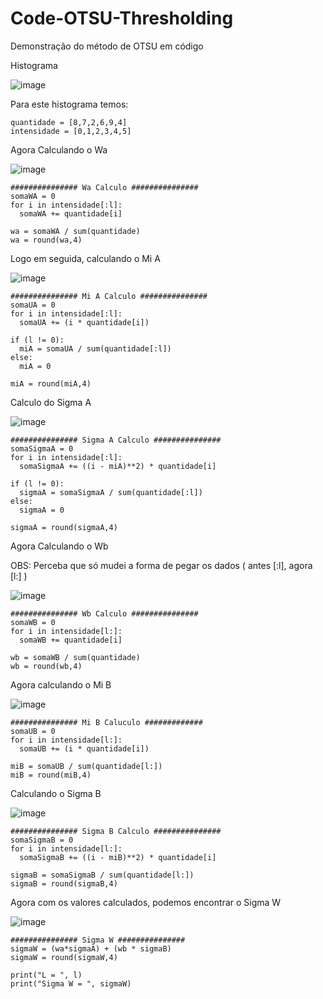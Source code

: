# Code-OTSU-Thresholding
Demonstração do método de OTSU em código 

Histograma

![image](https://user-images.githubusercontent.com/32250409/63232609-d40db480-c1ff-11e9-88d5-87225aa53ecd.png)

Para este histograma temos:

```
quantidade = [8,7,2,6,9,4]
intensidade = [0,1,2,3,4,5]
```
Agora Calculando o Wa

![image](https://user-images.githubusercontent.com/32250409/63232656-6f068e80-c200-11e9-84af-ab5d33028e10.png)

```
############### Wa Calculo ###############
somaWA = 0
for i in intensidade[:l]:
  somaWA += quantidade[i]

wa = somaWA / sum(quantidade)
wa = round(wa,4)
```
Logo em seguida, calculando o Mi A

![image](https://user-images.githubusercontent.com/32250409/63232695-d3295280-c200-11e9-85fc-b0418461c5ec.png)

```
############### Mi A Calculo ###############
somaUA = 0
for i in intensidade[:l]:
  somaUA += (i * quantidade[i])

if (l != 0):
  miA = somaUA / sum(quantidade[:l])
else:
  miA = 0
  
miA = round(miA,4)
```
Calculo do Sigma A

![image](https://user-images.githubusercontent.com/32250409/63232921-aaa25800-c202-11e9-9097-cbb2eec5cef1.png)

```
############### Sigma A Calculo ###############
somaSigmaA = 0
for i in intensidade[:l]:
  somaSigmaA += ((i - miA)**2) * quantidade[i]

if (l != 0):
  sigmaA = somaSigmaA / sum(quantidade[:l])
else:
  sigmaA = 0

sigmaA = round(sigmaA,4)
```


Agora Calculando o Wb

OBS: Perceba que só mudei a forma de pegar os dados ( antes [:l], agora [l:] )

![image](https://user-images.githubusercontent.com/32250409/63232753-4763f600-c201-11e9-8c70-a0ee6eaa7c28.png)

```
############### Wb Calculo ###############
somaWB = 0
for i in intensidade[l:]:
  somaWB += quantidade[i]

wb = somaWB / sum(quantidade)
wb = round(wb,4)
```
Agora calculando o Mi B

![image](https://user-images.githubusercontent.com/32250409/63232798-b17c9b00-c201-11e9-8a29-e5e31606eb35.png)

```
############### Mi B Caluculo #############
somaUB = 0
for i in intensidade[l:]:
  somaUB += (i * quantidade[i])

miB = somaUB / sum(quantidade[l:])
miB = round(miB,4)
```

Calculando o Sigma B

![image](https://user-images.githubusercontent.com/32250409/63232866-4089b300-c202-11e9-99b9-d8bcb7953b0c.png)

```
############### Sigma B Calculo ###############
somaSigmaB = 0
for i in intensidade[l:]:
  somaSigmaB += ((i - miB)**2) * quantidade[i]

sigmaB = somaSigmaB / sum(quantidade[l:])
sigmaB = round(sigmaB,4)
```

Agora com os valores calculados, podemos encontrar o Sigma W

![image](https://user-images.githubusercontent.com/32250409/63232740-26030a00-c201-11e9-88a6-973be1ffb626.png)

```
############### Sigma W ###############
sigmaW = (wa*sigmaA) + (wb * sigmaB)
sigmaW = round(sigmaW,4)

print("L = ", l)
print("Sigma W = ", sigmaW)
```


